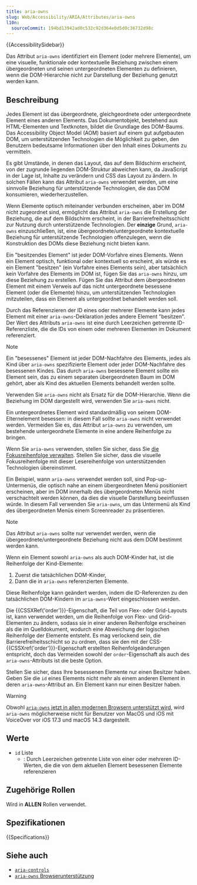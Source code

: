 ```yaml
---
title: aria-owns
slug: Web/Accessibility/ARIA/Attributes/aria-owns
l10n:
  sourceCommit: 194bd13942ad0c532c92d364e0d5d0c36732d98c
---
```


{{AccessibilitySidebar}}

Das Attribut `aria-owns` identifiziert ein Element (oder mehrere Elemente), um eine visuelle, funktionale oder kontextuelle Beziehung zwischen einem übergeordneten und seinen untergeordneten Elementen zu definieren, wenn die DOM-Hierarchie nicht zur Darstellung der Beziehung genutzt werden kann.

## Beschreibung

Jedes Element ist das übergeordnete, gleichgeordnete oder untergeordnete Element eines anderen Elements. Das Dokumentobjekt, bestehend aus HTML-Elementen und Textknoten, bildet die Grundlage des DOM-Baums. Das Accessibility Object Model (<abbr>AOM</abbr>) basiert auf einem gut aufgebauten DOM, um unterstützenden Technologien die Möglichkeit zu geben, den Benutzern bedeutsame Informationen über den Inhalt eines Dokuments zu vermitteln.

Es gibt Umstände, in denen das Layout, das auf dem Bildschirm erscheint, von der zugrunde liegenden DOM-Struktur abweichen kann, da JavaScript in der Lage ist, Inhalte zu verändern und CSS das Layout zu ändern. In solchen Fällen kann das Attribut `aria-owns` verwendet werden, um eine sinnvolle Beziehung für unterstützende Technologien, die das DOM konsumieren, wiederherzustellen.

Wenn Elemente optisch miteinander verbunden erscheinen, aber im DOM nicht zugeordnet sind, ermöglicht das Attribut `aria-owns` die Erstellung der Beziehung, die auf dem Bildschirm erscheint, in der Barrierefreiheitsschicht zur Nutzung durch unterstützende Technologien. Der **einzige** Grund, `aria-owns` einzuschließen, ist, eine übergeordnete/untergeordnete kontextuelle Beziehung für unterstützende Technologien offenzulegen, wenn die Konstruktion des DOMs diese Beziehung nicht bieten kann.

Ein "besitzendes Element" ist jeder DOM-Vorfahre eines Elements. Wenn ein Element optisch, funktional oder kontextuell so erscheint, als würde es ein Element "besitzen" (ein Vorfahre eines Elements sein), aber tatsächlich kein Vorfahre des Elements im DOM ist, fügen Sie das `aria-owns` hinzu, um diese Beziehung zu erstellen. Fügen Sie das Attribut dem übergeordneten Element mit einem Verweis auf das nicht untergeordnete besessene Element (oder die Elemente) hinzu, um unterstützenden Technologien mitzuteilen, dass ein Element als untergeordnet behandelt werden soll.

Durch das Referenzieren der ID eines oder mehrerer Elemente kann jedes Element mit einer `aria-owns`-Deklaration jedes andere Element "besitzen". Der Wert des Attributs `aria-owns` ist eine durch Leerzeichen getrennte ID-Referenzliste, die die IDs von einem oder mehreren Elementen im Dokument referenziert.

> [!NOTE]
> Ein "besessenes" Element ist jeder DOM-Nachfahre des Elements, jedes als Kind über `aria-owns` spezifizierte Element oder jeder DOM-Nachfahre des besessenen Kindes. Das durch `aria-owns` besessene Element sollte ein Element sein, das zu einem separaten übergeordneten Baum im DOM gehört, aber als Kind des aktuellen Elements behandelt werden sollte.

Verwenden Sie `aria-owns` nicht als Ersatz für die DOM-Hierarchie. Wenn die Beziehung im DOM dargestellt wird, verwenden Sie `aria-owns` nicht.

Ein untergeordnetes Element wird standardmäßig von seinem DOM-Elternelement besessen: in diesem Fall sollte `aria-owns` nicht verwendet werden. Vermeiden Sie es, das Attribut `aria-owns` zu verwenden, um bestehende untergeordnete Elemente in eine andere Reihenfolge zu bringen.

Wenn Sie `aria-owns` verwenden, stellen Sie sicher, dass Sie [die Fokusreihenfolge verwalten](https://css-tricks.com/focus-management-and-inert/). Stellen Sie sicher, dass die visuelle Fokusreihenfolge mit dieser Lesereihenfolge von unterstützenden Technologien übereinstimmt.

Ein Beispiel, wann `aria-owns` verwendet werden soll, sind Pop-up-Untermenüs, die optisch nahe an einem übergeordneten Menü positioniert erscheinen, aber im DOM innerhalb des übergeordneten Menüs nicht verschachtelt werden können, da dies die visuelle Darstellung beeinflussen würde. In diesem Fall verwenden Sie `aria-owns`, um das Untermenü als Kind des übergeordneten Menüs einem Screenreader zu präsentieren.

> [!NOTE]
> Das Attribut `aria-owns` sollte nur verwendet werden, wenn die übergeordnete/untergeordnete Beziehung nicht aus dem DOM bestimmt werden kann.

Wenn ein Element sowohl `aria-owns` als auch DOM-Kinder hat, ist die Reihenfolge der Kind-Elemente:

1. Zuerst die tatsächlichen DOM-Kinder,
2. Dann die in `aria-owns` referenzierten Elemente.

Diese Reihenfolge kann geändert werden, indem die ID-Referenzen zu den tatsächlichen DOM-Kindern im `aria-owns`-Wert eingeschlossen werden.

Die {{CSSXRef('order')}}-Eigenschaft, die Teil von Flex- oder Grid-Layouts ist, kann verwendet werden, um die Reihenfolge von Flex- und Grid-Elementen zu ändern, sodass sie in einer anderen Reihenfolge erscheinen als die im Quelldokument, wodurch eine Abweichung der logischen Reihenfolge der Elemente entsteht. Es mag verlockend sein, die Barrierefreiheitsschicht so zu ordnen, dass sie den mit der CSS-{{CSSXref('order')}}-Eigenschaft erstellten Reihenfolgeänderungen entspricht, doch das Vermeiden sowohl der `order`-Eigenschaft als auch des `aria-owns`-Attributs ist die beste Option.

Stellen Sie sicher, dass Ihre besessenen Elemente nur einen Besitzer haben. Geben Sie die `id` eines Elements nicht mehr als einem anderen Element in deren `aria-owns`-Attribut an. Ein Element kann nur einen Besitzer haben.

> [!WARNING]
> Obwohl [`aria-owns` jetzt in allen modernen Browsern unterstützt wird](https://a11ysupport.io/tech/aria/aria-owns_attribute), wird `aria-owns` möglicherweise nicht für Benutzer von MacOS und iOS mit VoiceOver vor iOS 17.3 und macOS 14.3 dargestellt.

## Werte

- `id` Liste
  - : Durch Leerzeichen getrennte Liste von einer oder mehreren ID-Werten, die die von dem aktuellen Element besessenen Elemente referenzieren

## Zugehörige Rollen

Wird in **ALLEN** Rollen verwendet.

## Spezifikationen

{{Specifications}}

## Siehe auch

- [`aria-controls`](/de/docs/Web/Accessibility/ARIA/Attributes/aria-controls)
- [`aria-owns` Browserunterstützung](https://a11ysupport.io/tech/aria/aria-owns_attribute)
